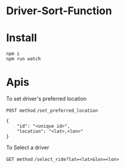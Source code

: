 # Driver-Sort-Function

# Install

```
npm i
npm run watch
```

# Apis

To set driver's preferred location

`POST method`
`/set_preferred_location`
```
{
    "id": "<unique id>",
    "location": "<lat>,<lon>"
}
```

To Select a driver

`GET method`
`/select_ride?lat=<lat>&lon=<lon>`
